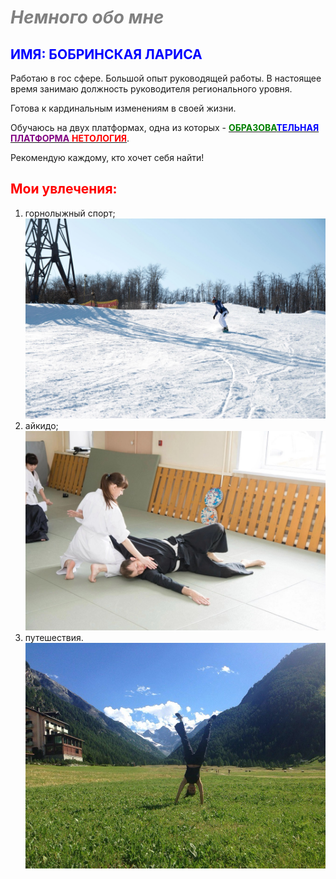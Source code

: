 # <span style="color: gray">***Немного обо мне***</span>

## <span style="color: blue">**ИМЯ**: БОБРИНСКАЯ ЛАРИСА</span>

Работаю в гос сфере. Большой опыт руководящей работы. В настоящее время занимаю должность руководителя регионального уровня. 

Готова к кардинальным изменениям в своей жизни.

Обучаюсь на двух платформах, одна из которых - [<span style="color: green"> **ОБРАЗОВА**</span><span style="color: blue">**ТЕЛЬНАЯ**</span><span style="color: purple"> **ПЛАТФОРМА**</span><span style="color: red"> **НЕТОЛОГИЯ**</span>](https://netology.ru/).

Рекомендую каждому, кто хочет себя найти!

## <span style="color: red">Мои увлечения:</span>

1. горнолыжный спорт;![сноуборд](Snowbord.jpg)
2. айкидо;![айкидо](Aikido.jpg)
3. путешествия.![Italy](Italy.jpg)